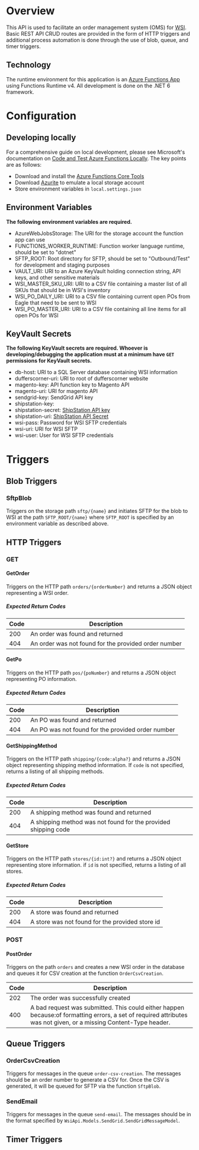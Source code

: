 # Overview
This API is used to facilitate an order management system (OMS) for [WSI](https://www.wsinc.com/).
Basic REST API CRUD routes are provided in the form of HTTP triggers and additional process
automation is done through the use of blob, queue, and timer triggers.

## Technology
The runtime environment for this application is an
[Azure Functions App](https://learn.microsoft.com/en-us/azure/azure-functions/) using Functions
Runtime v4. All development is done on the .NET 6 framework.

# Configuration

## Developing locally
For a comprehensive guide on local development, please see Microsoft's documentation on
[Code and Test Azure Functions Locally](https://learn.microsoft.com/en-us/azure/azure-functions/functions-develop-local).
The key points are as follows:
- Download and install the [Azure Functions Core Tools](https://learn.microsoft.com/en-us/azure/azure-functions/functions-run-local#install-the-azure-functions-core-tools)
- Download [Azurite](https://learn.microsoft.com/en-us/azure/storage/common/storage-use-azurite#install-azurite) to emulate a local storage account
- Store environment variables in `local.settings.json`

## Environment Variables
**The following environment variables are required.**

- AzureWebJobsStorage: The URI for the storage account the function app can use
- FUNCTIONS_WORKER_RUNTIME: Function worker language runtime, should be set to "dotnet"
- SFTP_ROOT: Root directory for SFTP, should be set to "Outbound/Test" for development and staging purposes
- VAULT_URI: URI to an Azure KeyVault holding connection string, API keys, and other sensitive materials
- WSI_MASTER_SKU_URI: URI to a CSV file containing a master list of all SKUs that should be in WSI's inventory
- WSI_PO_DAILY_URI: URI to a CSV file containing current open POs from Eagle that need to be sent to WSI
- WSI_PO_MASTER_URI: URI to a CSV file containing all line items for all open POs for WSI


## KeyVault Secrets
**The following KeyVault secrets are required. Whoever is developing/debugging the application
must at a minimum have `GET` permissions for KeyVault secrets.**

- db-host: URI to a SQL Server database containing WSI information
- dufferscorner-uri: URI to root of dufferscorner website
- magento-key: API function key to Magento API
- magento-uri: URI for magento API
- sendgrid-key: SendGrid API key
- shipstation-key:
- shipstation-secret: [ShipStation API key](https://www.shipstation.com/docs/api/requirements/#authentication)
- shipstation-uri: [ShipStation API Secret](https://www.shipstation.com/docs/api/requirements/#authentication)
- wsi-pass: Password for WSI SFTP credentials
- wsi-uri: URI for WSI SFTP
- wsi-user: User for WSI SFTP credentials

# Triggers

## Blob Triggers

### SftpBlob
Triggers on the storage path `sftp/{name}` and initiates SFTP for the blob to WSI at the path
`SFTP_ROOT/{name}` where `SFTP_ROOT` is specified by an environment variable as described above.

## HTTP Triggers

### GET

#### GetOrder
Triggers on the HTTP path `orders/{orderNumber}` and returns a JSON object representing a WSI order.

##### Expected Return Codes
| Code | Description |
| ---- | ----------- |
| 200 | An order was found and returned |
| 404 | An order was not found for the provided order number |

#### GetPo
Triggers on the HTTP path `pos/{poNumber}` and returns a JSON object representing PO information.

##### Expected Return Codes
| Code | Description |
| ---- | ----------- |
| 200 | An PO was found and returned |
| 404 | An PO was not found for the provided order number |

#### GetShippingMethod
Triggers on the HTTP path `shipping/{code:alpha?}` and returns a JSON object representing
shipping method information. If `code` is not specified, returns a listing of all shipping
methods.

##### Expected Return Codes
| Code | Description |
| ---- | ----------- |
| 200 | A shipping method was found and returned |
| 404 | A shipping method was not found for the provided shipping code |

#### GetStore
Triggers on the HTTP path `stores/{id:int?}` and returns a JSON object representing
store information. if `id` is not specified, returns a listing of all stores.

##### Expected Return Codes
| Code | Description |
| ---- | ----------- |
| 200 | A store was found and returned |
| 404 | A store was not found for the provided store id |

### POST

#### PostOrder
Triggers on the path `orders` and creates a new WSI order in the database and queues it for
CSV creation at the function `OrderCsvCreation`.

| Code | Description |
| ---- | ----------- |
| 202 | The order was successfully created |
| 400 | A bad request was submitted. This could either happen because:of formatting errors, a set of required attributes was not given, or a missing Content-Type header. |

## Queue Triggers

### OrderCsvCreation
Triggers for messages in the queue `order-csv-creation`. The messages should be an order number
to generate a CSV for. Once the CSV is generated, it will be queued for SFTP via the function
`SftpBlob`.

### SendEmail
Triggers for messages in the queue `send-email`. The messages should be in the format specified by `WsiApi.Models.SendGrid.SendGridMessageModel`.

## Timer Triggers
